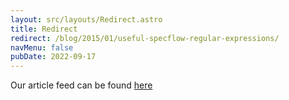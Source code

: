 ```yaml
---
layout: src/layouts/Redirect.astro
title: Redirect
redirect: /blog/2015/01/useful-specflow-regular-expressions/
navMenu: false
pubDate: 2022-09-17
---
```

<div>
Our article feed can be found <a href="/blog/2015/01/useful-specflow-regular-expressions/">here</a>
</div>
